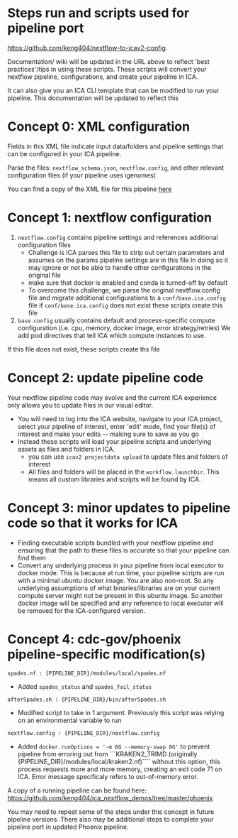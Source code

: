 # Steps run and scripts used for pipeline port
https://github.com/keng404/nextflow-to-icav2-config.

Documentation/ wiki will be updated in the URL above to reflect 'best practices'/tips in using these scripts.
These scripts will convert your nextflow pipeline, configurations, and create your pipeline in ICA.

It can also give you an ICA CLI template that can be modified to run your pipeline. This documentation will be updated to reflect this

# Concept 0: XML configuration
Fields in this XML file indicate input data/folders and pipeline settings that can be configured in your ICA pipeline.

Parse the files: ```nextflow_schema.json```, ```nextflow.config```, and other relevant configuration files (if your pipeline uses igenomes)

You can find a copy of the XML file for this pipeline [here](https://github.com/keng404/ica_nextflow_demos/blob/master/phoenix/phoenix.pipeline.xml)


# Concept 1: nextflow configuration

1) ```nextflow.config```
contains pipeline settings and references additional configuration files
	- Challenge is ICA parses this file to strip out certain parameters and assumes on the params pipeline settings are in this file
	In doing so it may ignore or not be able to handle other configurations in the original file
	- make sure that docker is enabled and conda is turned-off by default
	- To overcome this challenge, we parse the original nextflow.config file and migrate additional configurations to a ```conf/base.ica.config``` file
	if ```conf/base.ica.config``` does not exist these scripts create this file
2) ```base.config```
usually contains default and process-specific compute configuration (i.e. cpu, memory, docker image, error strategy/retries)
We add pod directives that tell ICA which compute instances to use.

If this file does not exist, these scripts create ths file

# Concept 2: update pipeline code

Your nextflow pipeline code may evolve and the current ICA experience only allows you to update files in our visual editor.
  - You will need to log into the ICA website, navigate to your ICA project, select your pipeline of interest, enter 'edit' mode, find your file(s) of interest and make your edits -- making sure to save as you go
  - Instead these scripts will load your pipeline scripts and underlying assets as files and folders in ICA.
	   - you can use `icav2 projectdata upload` to update files and folders of interest
	- All files and folders will be placed in the `workflow.launchDir`. This means all custom libraries and scripts will be found by ICA.


# Concept 3: minor updates to pipeline code so that it works for ICA

- Finding executable scripts bundled with your nextflow pipeline and ensuring that the path to these files is accurate so that your pipeline can find them
- Convert any underlying process in your pipeline from local executor to docker mode. This is because at run time, your pipeline scripts are run with a minimal ubuntu docker image. You are also non-root. So any underlying assumptions of what binaries/libraries are on your current compute server might not be present in this ubuntu image. So another docker image will be specified and any reference to local executor will be removed for the ICA-configured version.

# Concept 4: cdc-gov/phoenix pipeline-specific modification(s)

```spades.nf : {PIPELINE_DIR}/modules/local/spades.nf```
  - Added ```spades_status``` and ```spades_fail_status```

```afterSpades.sh : {PIPELINE_DIR}/bin/afterSpades.sh```
  - Modified script to take in 1 argument. Previously this script was relying on an environmental variable to run

```nextflow.config : {PIPELINE_DIR}/nextflow.config```
  - Added ```docker.runOptions = '-m 6G --memory-swap 8G'``` to prevent pipeline from erroring out from ```KRAKEN2_TRIMD (originally {PIPELINE_DIR}/modules/local/kraken2.nf)````
without this option, this process requests more and more memory, creating an exit code 71 on ICA. Error message specificaly refers to out-of-memory error.

A copy of a running pipeline can be found here:
https://github.com/keng404/ica_nextflow_demos/tree/master/phoenix

You may need to repeat some of the steps under this concept in future pipeline versions. 
There also may be additional steps to complete your pipeline port in updated Phoenix pipeline.
